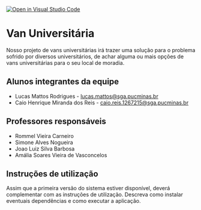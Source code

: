 [![Open in Visual Studio Code](https://classroom.github.com/assets/open-in-vscode-c66648af7eb3fe8bc4f294546bfd86ef473780cde1dea487d3c4ff354943c9ae.svg)](https://classroom.github.com/online_ide?assignment_repo_id=7661142&assignment_repo_type=AssignmentRepo)
# Van Universitária

Nosso projeto de vans universitárias irá trazer uma solução para o problema sofrido por diversos universitários, de achar alguma ou mais opções de vans universitárias para o seu local de moradia. 

## Alunos integrantes da equipe

* Lucas Mattos Rodrigues - lucas.mattos@sga.pucminas.br
* Caio Henrique Miranda dos Reis - caio.reis.1267215@sga.pucminas.br

## Professores responsáveis

* Rommel Vieira Carneiro
* Simone Alves Nogueira
* Joao Luiz Silva Barbosa 
* Amália Soares Vieira de Vasconcelos 

## Instruções de utilização

Assim que a primeira versão do sistema estiver disponível, deverá complementar com as instruções de utilização. Descreva como instalar eventuais dependências e como executar a aplicação.
